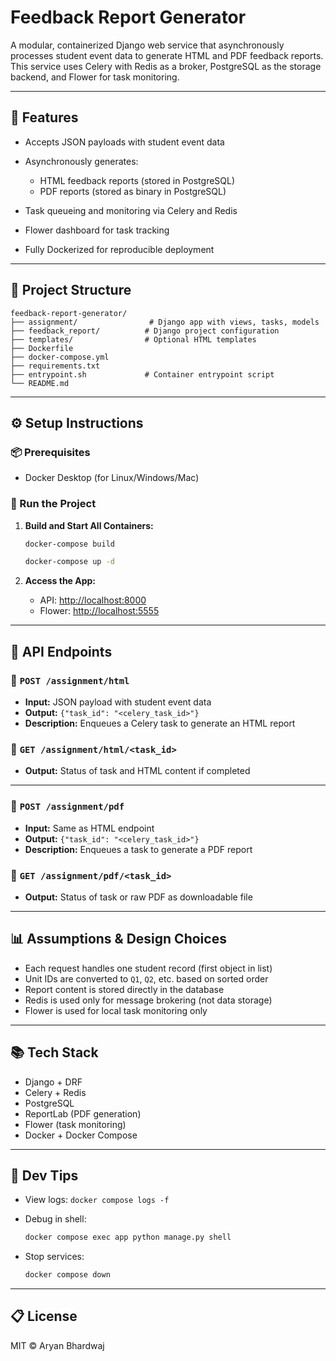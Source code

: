 # Feedback Report Generator

A modular, containerized Django web service that asynchronously processes student event data to generate HTML and PDF feedback reports. This service uses Celery with Redis as a broker, PostgreSQL as the storage backend, and Flower for task monitoring.

---

## 🚀 Features

* Accepts JSON payloads with student event data
* Asynchronously generates:

  * HTML feedback reports (stored in PostgreSQL)
  * PDF reports (stored as binary in PostgreSQL)
* Task queueing and monitoring via Celery and Redis
* Flower dashboard for task tracking
* Fully Dockerized for reproducible deployment

---

## 📁 Project Structure

```
feedback-report-generator/
├── assignment/                # Django app with views, tasks, models
├── feedback_report/          # Django project configuration
├── templates/                # Optional HTML templates
├── Dockerfile
├── docker-compose.yml
├── requirements.txt
├── entrypoint.sh             # Container entrypoint script
└── README.md
```

---

## ⚙️ Setup Instructions

### 📦 Prerequisites

* Docker Desktop (for Linux/Windows/Mac)

### 🚧 Run the Project

1. **Build and Start All Containers:**

   ```bash
   docker-compose build
    ```
 
   ```bash
   docker-compose up -d
    ```

2. **Access the App:**

   * API: [http://localhost:8000](http://localhost:8000)
   * Flower: [http://localhost:5555](http://localhost:5555)

---

## 🔹 API Endpoints

### 📂 `POST /assignment/html`

* **Input:** JSON payload with student event data
* **Output:** `{"task_id": "<celery_task_id>"}`
* **Description:** Enqueues a Celery task to generate an HTML report

### 🔹 `GET /assignment/html/<task_id>`

* **Output:** Status of task and HTML content if completed

---

### 📂 `POST /assignment/pdf`

* **Input:** Same as HTML endpoint
* **Output:** `{"task_id": "<celery_task_id>"}`
* **Description:** Enqueues a task to generate a PDF report

### 🔹 `GET /assignment/pdf/<task_id>`

* **Output:** Status of task or raw PDF as downloadable file

---


## 📊 Assumptions & Design Choices

* Each request handles one student record (first object in list)
* Unit IDs are converted to `Q1`, `Q2`, etc. based on sorted order
* Report content is stored directly in the database
* Redis is used only for message brokering (not data storage)
* Flower is used for local task monitoring only

---

## 📚 Tech Stack

* Django + DRF
* Celery + Redis
* PostgreSQL
* ReportLab (PDF generation)
* Flower (task monitoring)
* Docker + Docker Compose

---

## 🔧 Dev Tips

* View logs: `docker compose logs -f`
* Debug in shell:

  ```bash
  docker compose exec app python manage.py shell
  ```
* Stop services:

  ```bash
  docker compose down
  ```

---

## 📋 License

MIT © Aryan Bhardwaj

